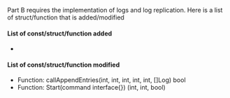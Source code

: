 Part B requires the implementation of logs and log replication. Here is a list of struct/function that is added/modified

#### List of const/struct/function added
*

#### List of const/struct/function modified
* Function: callAppendEntries(int, int, int, int, int, \[\]Log) bool
* Function: Start(command interface{}) (int, int, bool)
